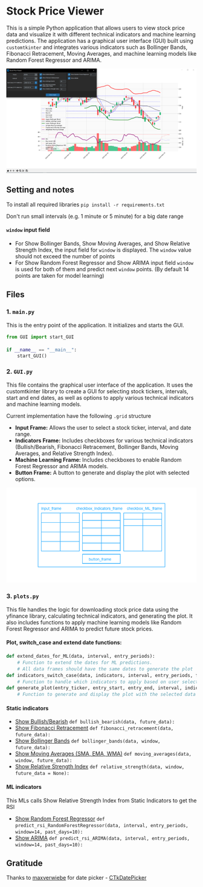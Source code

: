 # Stock Price Viewer

This is a simple Python application that allows users to view stock price data and visualize it with different technical indicators and machine learning predictions. The application has a graphical user interface (GUI) built using `customtkinter` and integrates various indicators such as Bollinger Bands, Fibonacci Retracement, Moving Averages, and machine learning models like Random Forest Regressor and ARIMA.

![preview](img/preview1.png)

## Setting and notes
To install all required libraries
`pip install -r requirements.txt`

Don't run small intervals (e.g. 1 minute or 5 minute) for a big date range

#### `window` input field
* For Show Bollinger Bands, Show Moving Averages, and Show Relative Strength Index, the input field for `window` is displayed. The `window` value should not exceed the number of points
* For Show Random Forest Regressor and Show ARIMA input field `window` is used for both of them and predict next `window` points. (By default 14 points are taken for model learning)
## Files

### 1. `main.py`

This is the entry point of the application. It initializes and starts the GUI.

```python
from GUI import start_GUI

if __name__ == "__main__":
    start_GUI()
```

### 2. `GUI.py`

This file contains the graphical user interface of the application. It uses the customtkinter library to create a GUI for selecting stock tickers, intervals, start and end dates, as well as options to apply various technical indicators and machine learning models.

Current implementation have the following `.grid` structure
* **Input Frame:** Allows the user to select a stock ticker, interval, and date range.
* **Indicators Frame:** Includes checkboxes for various technical indicators (Bullish/Bearish, Fibonacci Retracement, Bollinger Bands, Moving Averages, and Relative Strength Index).
* **Machine Learning Frame:** Includes checkboxes to enable Random Forest Regressor and ARIMA models.
* **Button Frame:** A button to generate and display the plot with selected options.

![Grid](img/grid.png)

### 3. `plots.py`

This file handles the logic for downloading stock price data using the yfinance library, calculating technical indicators, and generating the plot. It also includes functions to apply machine learning models like Random Forest Regressor and ARIMA to predict future stock prices.

#### Plot, switch_case and extend date functions:
```python
def extend_dates_for_ML(data, interval, entry_periods):
    # Function to extend the dates for ML predictions. 
    # All data frames should have the same dates to generate the plot
def indicators_switch_case(data, indicators, interval, entry_periods, future_data):
    # Function to handle which indicators to apply based on user selection
def generate_plot(entry_ticker, entry_start, entry_end, interval, indicators, entry_periods):
    # Function to generate and display the plot with the selected data and indicators
```

#### Static indicators
* [Show Bullish/Bearish](https://fbs.eu/en/analytics/guidebooks/reversal-candlestick-patterns-337) `def bullish_bearish(data, future_data):`
* [Show Fibonacci Retracement](https://www.investopedia.com/terms/f/fibonacciretracement.asp) `def fibonacci_retracement(data, future_data):`
* [Show Bollinger Bands](https://www.investopedia.com/terms/b/bollingerbands.asp) `def bollinger_bands(data, window, future_data):`
* [Show Moving Averages (SMA, EMA, WMA)](https://www.investopedia.com/ask/answers/071414/whats-difference-between-moving-average-and-weighted-moving-average.asp) `def moving_averages(data, window, future_data):`
* [Show Relative Strength Index](https://www.investopedia.com/terms/r/rsi.asp) `def relative_strength(data, window, future_data = None):`

#### ML indicators
This MLs calls Show Relative Strength Index from Static Indicators to get the RSI
* [Show Random Forest Regressor](https://medium.com/@nikaljeajay36/data-science-understanding-random-forest-machine-learning-model-for-stock-price-prediction-with-88d1b2f93047) `def predict_rsi_RandomForestRegressor(data, interval, entry_periods, window=14, past_days=10):`
* [Show ARIMA](https://www.analyticsvidhya.com/blog/2021/07/stock-market-forecasting-using-time-series-analysis-with-arima-model/) `def predict_rsi_ARIMA(data, interval, entry_periods, window=14, past_days=10):`
## Gratitude
Thanks to [maxverwiebe](https://github.com/maxverwiebe/CTkDatePicker/commits?author=maxverwiebe) for date picker - [CTkDatePicker](https://github.com/maxverwiebe/CTkDatePicker)